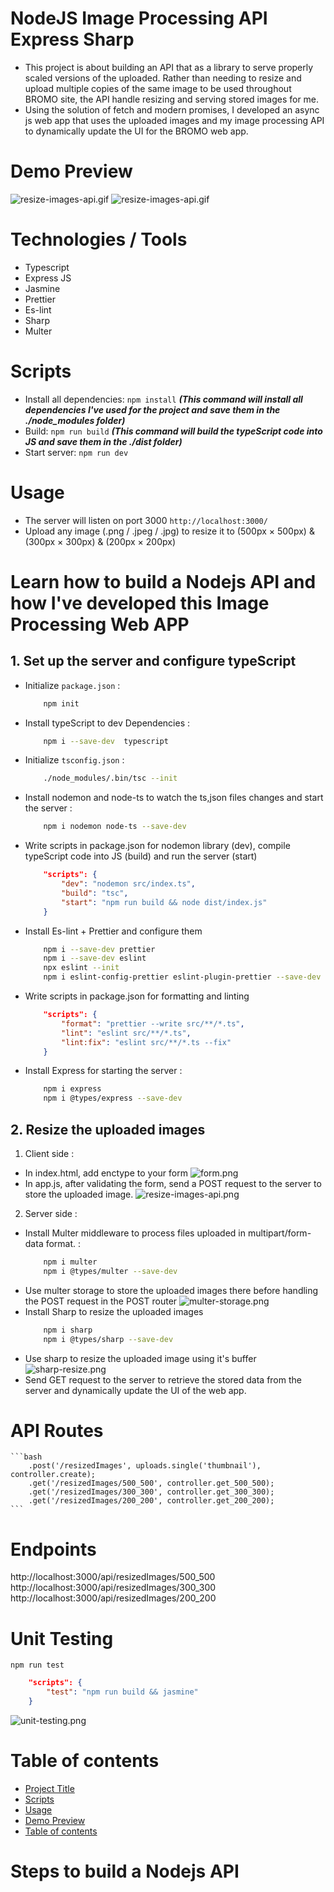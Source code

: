 # NodeJS Image Processing API Express Sharp
- This project is about building an API that as a library to serve properly scaled versions of the uploaded.
 Rather than needing to resize and upload multiple copies of the same image to be used throughout BROMO site, the API handle resizing and serving stored images for me.
- Using the solution of fetch and modern promises, I developed an async js web app that uses the uploaded images and my image processing API to dynamically update the UI for the BROMO web app.
# Demo Preview
![resize-images-api.gif](./docs/screenshots/resize%20images%20API.gif)
![resize-images-api.gif](./docs/screenshots/screencapture-localhost-3000-2023-01-21-08_27_53.png)

# Technologies / Tools  
- Typescript
- Express JS
- Jasmine
- Prettier
- Es-lint 
- Sharp
- Multer

# Scripts
- Install all dependencies: ```npm install```
***(This command will install all dependencies I've used for the project and save them in the ./node_modules folder)***
- Build: ```npm run build```
***(This command will build the typeScript code into JS and save them in the ./dist folder)***
- Start server: ```npm run dev```
# Usage
- The server will listen on port 3000 ```http://localhost:3000/```
- Upload any image (.png / .jpeg / .jpg) to resize it to (500px × 500px) & (300px × 300px) & (200px × 200px) 


# Learn how to build a Nodejs API and how I've developed this Image Processing Web APP
## 1. Set up the server and configure typeScript
- Initialize ```package.json``` :
    ```bash
        npm init
    ```
- Install typeScript to dev Dependencies :  
    ```bash
        npm i --save-dev  typescript
    ```
- Initialize ```tsconfig.json``` : 
    ```bash 
        ./node_modules/.bin/tsc --init
    ```
- Install nodemon and node-ts to watch the ts,json files changes and start the server : 
    ```bash
        npm i nodemon node-ts --save-dev 
    ```
- Write scripts in package.json for nodemon library (dev), compile typeScript code into JS (build) and run the server (start)
    ```json
        "scripts": {
            "dev": "nodemon src/index.ts",
            "build": "tsc",
            "start": "npm run build && node dist/index.js"
        }
    ```
- Install Es-lint + Prettier and configure them
    ```bash
        npm i --save-dev prettier  
        npm i --save-dev eslint  
        npx eslint --init
        npm i eslint-config-prettier eslint-plugin-prettier --save-dev 
    ```
- Write scripts in package.json for formatting and linting
    ```json
        "scripts": {
            "format": "prettier --write src/**/*.ts",
            "lint": "eslint src/**/*.ts",
            "lint:fix": "eslint src/**/*.ts --fix"
        }
    ```
- Install Express for starting the server :
    ```bash
        npm i express
        npm i @types/express --save-dev
    ```

## 2. Resize the uploaded images
1. Client side :
- In index.html, add enctype to your form
![form.png](./docs/screenshots/Screenshot%202023-01-21%20092806.png)
- In app.js, after validating  the form, send a POST request to the server to store the uploaded image.
![resize-images-api.png](./docs/screenshots/Screenshot%202023-01-21%20094901.png)

2. Server side :
- Install Multer middleware to process files uploaded in multipart/form-data format. :
    ```bash
        npm i multer
        npm i @types/multer --save-dev
    ```
- Use multer storage to store the uploaded images there before handling the POST request in the POST router 
![multer-storage.png](./docs/screenshots/Screenshot%202023-01-21%20093738.png)
- Install Sharp to resize the uploaded images
    ```bash
        npm i sharp
        npm i @types/sharp --save-dev
    ```
- Use sharp to resize the uploaded image using it's buffer
![sharp-resize.png](./docs/screenshots/Screenshot%202023-01-21%20101551.png)
- Send GET request to the server to retrieve the stored data from the server and dynamically update the UI of the web app.

# API Routes
    ```bash
        .post('/resizedImages', uploads.single('thumbnail'), controller.create);
        .get('/resizedImages/500_500', controller.get_500_500);
        .get('/resizedImages/300_300', controller.get_300_300);
        .get('/resizedImages/200_200', controller.get_200_200);
    ```


# Endpoints
http://localhost:3000/api/resizedImages/500_500
http://localhost:3000/api/resizedImages/300_300
http://localhost:3000/api/resizedImages/200_200

# Unit Testing
```npm run test```

```json
    "scripts": {
        "test": "npm run build && jasmine"
    }
```

![unit-testing.png](./docs/screenshots/Screenshot%202023-01-21%20130701.png)

# Table of contents
- [Project Title](#nodejs-weather-web-app)
- [Scripts](#scripts)
- [Usage](#usage)
- [Demo Preview](#demo-preview)
- [Table of contents](#table-of-contents)

# Steps to build a Nodejs API
